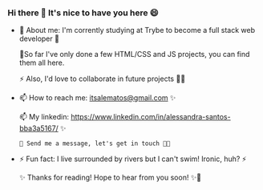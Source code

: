 ### Hi there 👋 It's nice to have you here 😄

- 🔭 About me: I'm corrently studying at Trybe to become a full stack web developer 🌱

  🌱So far I've only done a few HTML/CSS and JS projects, you can find them all here.
   
   ⚡ Also, I'd love to collaborate in future projects 👯🔭 
   

- 📫 How to reach me: itsalematos@gmail.com ✨

  📫 My linkedin: https://www.linkedin.com/in/alessandra-santos-bba3a5167/ ✨
  
      💬 Send me a message, let's get in touch 👯💬

- ⚡ Fun fact: I live surrounded by rivers but I can't swim! Ironic, huh? ⚡

    ✨ Thanks for reading! Hope to hear from you soon! ✨👋
